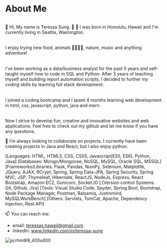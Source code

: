# About Me

######
👋 Hi, My name is Teressa Sung. 
🌈 🌺 I was born in Honolulu, Hawaii and I'm currently living in Seattle, Washington.
######
I enjoy trying new food, animals 🐻🦉🦋🐶, nature, music and anything adventure!
######
I've been working as a data/business analyst for the past 5 years and self-taught myself how to code in SQL and Python. After 3 years of teaching myself and building report automation scripts, I decided to further my coding skills by learning full stack development. 
######
I joined a coding bootcamp and I spent 4 months learning web development in html, css, javascript, python, java and mern. 
######
Now I strive to develop fun, creative and innovative websites and web applications. Feel free to check out my github and let me know if you have any questions.

💞️ I’m always looking to collaborate on projects. I currently have been creating projects in Java and React, but I also enjoy python. 

[Languages: HTML, HTML5, CSS, CSS5, Javascript(ES5, ES6), Python, Java]
[Databases: Mongo/Mongoose, NoSQL, MySQL, Oracle SQL, MSSQL]
[Frameworks/Libraries: Flask, Pandas, NumPy, Selenium, Matplotlib, JQuery, AJAX, BCrypt, Spring, Spring Data-JPA, Spring Security, Spring MVC, JSP, Thymeleaf, Hibernate, ReactJS, NodeJs, Express, React Bootstrap, Amazon EC2, Gunicorn, Socket.IO ]
[Version control Systems: Git, Github, Jira]
[Tools: Visual Studio Code, Spyder, Spring Boot, Bootstrap, Node Package Manager, Postman, Balsamiq, Justinmind, MySQLWorkBench]
[Others: Servlets, TomCat, Apache, Dependency Injection, Rest API]

📫 You can reach me:
- email: teressas.hawaii@gmail.com 
- linkedIn: www.linkedin.com/in/teressa-sung

<!---
teressas/teressas is a ✨ special ✨ repository because its `README.md` (this file) appears on your GitHub profile.
You can click the Preview link to take a look at your changes.
--->
![pcrhm9I9_400x400](https://user-images.githubusercontent.com/91032459/153338126-9fd20818-fe24-4a9a-93a7-44b178e2e44a.jpg)

